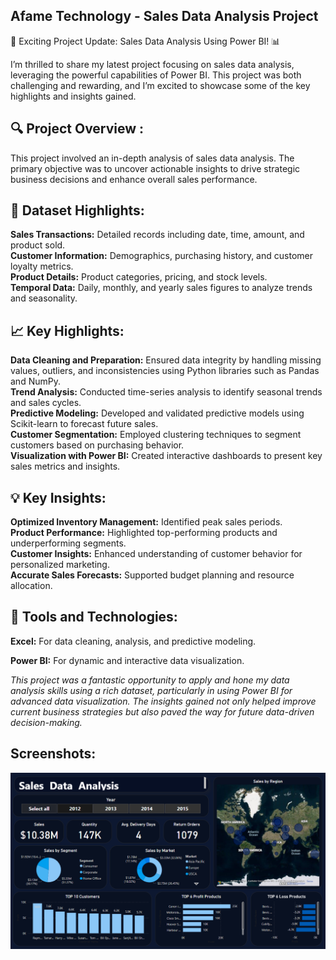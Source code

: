 ## Afame Technology - Sales Data Analysis Project ##

🚀 Exciting Project Update: Sales Data Analysis Using Power BI! 📊

I’m thrilled to share my latest project focusing on sales data analysis, leveraging the powerful capabilities of Power BI. This project was both challenging and rewarding, and I’m excited to showcase some of the key highlights and insights gained.

## 🔍 Project Overview :
This project involved an in-depth analysis of sales data analysis. The primary objective was to uncover actionable insights to drive strategic business decisions and enhance overall sales performance.

## 📁 Dataset Highlights:
<b>Sales Transactions:</b> Detailed records including date, time, amount, and product sold.
<br />
<b>Customer Information:</b> Demographics, purchasing history, and customer loyalty metrics.
<br />
<b>Product Details:</b> Product categories, pricing, and stock levels.
<br />
<b>Temporal Data:</b> Daily, monthly, and yearly sales figures to analyze trends and seasonality.

## 📈 Key Highlights:
<b>Data Cleaning and Preparation:</b> Ensured data integrity by handling missing values, outliers, and inconsistencies using Python libraries such as Pandas and NumPy.
<br />
<b>Trend Analysis:</b> Conducted time-series analysis to identify seasonal trends and sales cycles.
<br />
<b>Predictive Modeling:</b> Developed and validated predictive models using Scikit-learn to forecast future sales.
<br />
<b>Customer Segmentation:</b> Employed clustering techniques to segment customers based on purchasing behavior.
<br />
<b>Visualization with Power BI:</b> Created interactive dashboards to present key sales metrics and insights.

## 💡 Key Insights:
<b>Optimized Inventory Management:</b> Identified peak sales periods.
<br />
<b>Product Performance:</b> Highlighted top-performing products and underperforming segments.
<br />
<b>Customer Insights:</b> Enhanced understanding of customer behavior for personalized marketing.
<br />
<b>Accurate Sales Forecasts:</b> Supported budget planning and resource allocation.

## 🔧 Tools and Technologies:

<b>Excel:</b> For data cleaning, analysis, and predictive modeling.

<b>Power BI:</b> For dynamic and interactive data visualization.

<i>This project was a fantastic opportunity to apply and hone my data analysis skills using a rich dataset, particularly in using Power BI for advanced data visualization. The insights gained not only helped improve current business strategies but also paved the way for future data-driven decision-making.</i>

## Screenshots:
![Screenshot (1242)](https://raw.githubusercontent.com/Abhigyan-Srivastava/SALES-DATA-ANALYSIS---AFAME-TECHNOLOGIES/main/Dashboard.png)
